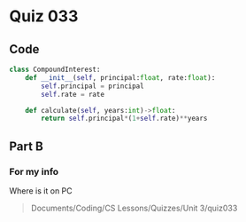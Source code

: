 # Quiz 033

## Code
```.py
class CompoundInterest:
    def __init__(self, principal:float, rate:float):
        self.principal = principal
        self.rate = rate

    def calculate(self, years:int)->float:
        return self.principal*(1+self.rate)**years
```

## Part B

### For my info
Where is it on PC
>Documents/Coding/CS Lessons/Quizzes/Unit 3/quiz033

